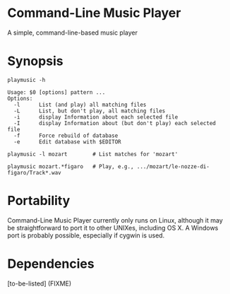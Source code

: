 Command-Line Music Player
===============

A simple, command-line-based music player

Synopsis
===============

    playmusic -h

    Usage: $0 [options] pattern ...
    Options:
      -l      List (and play) all matching files
      -L      List, but don't play, all matching files
      -i      display Information about each selected file
      -I      display Information about (but don't play) each selected file
      -f      Force rebuild of database
      -e      Edit database with $EDITOR

    playmusic -l mozart        # List matches for 'mozart'

    playmusic mozart.*figaro   # Play, e.g., .../mozart/le-nozze-di-figaro/Track*.wav


Portability
===============

Command-Line Music Player currently only runs on Linux, although it may be
straightforward to port it to other UNIXes, including OS X.  A Windows port
is probably possible, especially if cygwin is used.


Dependencies
===============

[to-be-listed] (FIXME)
